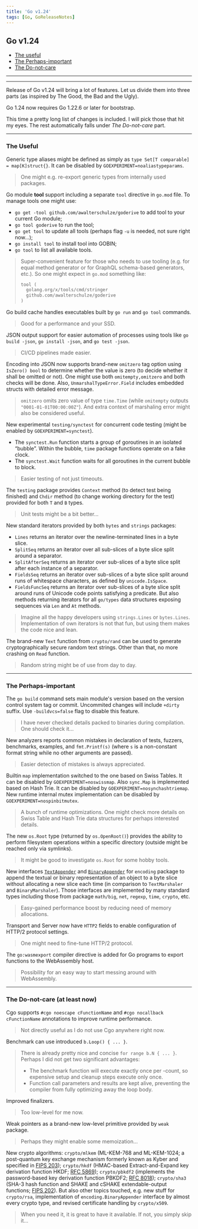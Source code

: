 ```yaml
---
title: 'Go v1.24'
tags: [Go, GoReleaseNotes]
---
```


## Go v1.24

 - [The useful](#the-useful)
 - [The Perhaps-important](#the-perhaps-important)
 - [The Do-not-care](#the-do-not-care-at-least-now)

---

---

Release of Go v1.24 will bring a lot of features. Let us divide them into three parts 
(as inspired by The Good, the Bad and the Ugly).

Go 1.24 now requires Go 1.22.6 or later for bootstrap.

This time a pretty long list of changes is included. I will pick those that hit my eyes.
The rest automatically falls under _The Do-not-care_ part.

---

### The Useful

Generic type aliases might be defined as simply as `type Set[T comparable] = map[K]struct{}`.
It can be disabled by `GOEXPERIMENT=noaliastypeparams`.

> One might e.g. re-export generic types from internally used packages.

Go module **tool** support including a separate `tool` directive in `go.mod` file. To manage tools one might use:
- `go get -tool github.com/awalterschulze/goderive` to add tool to your current Go module;
- `go tool goderive` to run the tool;
- `go get tool` to update all tools (perhaps flag `-u` is needed, not sure right now...);
- `go install tool` to install tool into GOBIN;
- `go tool` to list all available tools.

> Super-convenient feature for those who needs to use tooling (e.g. for equal method generator or for GraphQL
> schema-based generators, etc.). So one might expect in `go.mod` something like:
> ```go
> tool (
>   golang.org/x/tools/cmd/stringer
>   github.com/awalterschulze/goderive
> )
> ```

Go build cache handles executables built by `go run` and `go tool` commands.

> Good for a performance and your SSD.

JSON output support for easier automation of processes using tools like `go build -json`, `go install -json`, 
and `go test -json`.

> CI/CD pipelines made easier.

Encoding into JSON now supports brand-new `omitzero` tag option using `IsZero() bool` to determine whether
the value is zero (to decide whether it shall be omitted or not). One might use both `omitempty,omitzero`
and both checks will be done. Also, `UnmarshalTypeError.Field` includes embedded structs with detailed error message.

> `omitzero` omits zero value of type `time.Time` (while `omitempty` outputs `"0001-01-01T00:00:00Z"`).
> And extra context of marshaling error might also be considered useful.

New experimental `testing/synctest` for concurrent code testing (might be enabled by `GOEXPERIMENT=synctest`).
- The `synctest.Run` function starts a group of goroutines in an isolated “bubble”.
  Within the bubble, `time` package functions operate on a fake clock.
- The `synctest.Wait` function waits for all goroutines in the current bubble to block.

> Easier testing of not just timeouts.

The `testing` package provides `Context` method (to detect test being finished) and `Chdir` method (to change working
directory for the test) provided for both `T` and `B` types.

> Unit tests might be a bit better...

New standard iterators provided by both `bytes` and `strings` packages:
- `Lines` returns an iterator over the newline-terminated lines in a byte slice.
- `SplitSeq` returns an iterator over all sub-slices of a byte slice split around a separator.
- `SplitAfterSeq` returns an iterator over sub-slices of a byte slice split after each instance of a separator.
- `FieldsSeq` returns an iterator over sub-slices of a byte slice split around runs of whitespace characters,
  as defined by `unicode.IsSpace`.
- `FieldsFuncSeq` returns an iterator over sub-slices of a byte slice split around runs of Unicode code points 
  satisfying a predicate.
But also methods returning iterators for all `go/types` data structures exposing sequences via `Len` and `At` methods.

> Imagine all the happy developers using `strings.Lines` or `bytes.Lines`. Implementation of own iterators is not that
> fun, but using them makes the code nice and lean.

The brand-new `Text` function from `crypto/rand` can be used to generate cryptographically secure random text strings.
Other than that, no more crashing on `Read` function.

> Random string might be of use from day to day.


---


### The Perhaps-important

The `go build` command sets main module's version based on the version control system tag or commit. 
Uncommited changes will include `+dirty` suffix. Use `-buildvcs=false` flag to disable this feature.

> I have never checked details packed to binaries during compilation. One should check it...

New analyzers reports common mistakes in declaration of tests, fuzzers, benchmarks, examples, and
`fmt.Printf(s)` (where `s` is a non-constant format string while no other arguments are passed).

> Easier detection of mistakes is always appreciated.

Builtin `map` implementation switched to the one based on Swiss Tables. It can be disabled by
`GOEXPERIMENT=noswissmap`. Also `sync.Map` is implemented based on Hash Trie. It can be disabled by
`GOEXPERIMENT=nosynchashtriemap`. New runtime internal mutex implementation can be disabled by 
`GOEXPERIMENT=nospinbitmutex`.

> A bunch of runtime optimizations. One might check more details on Swiss Table and Hash Trie data structures
> for perhaps interested details.

The new `os.Root` type (returned by `os.OpenRoot()`) provides the ability to perform filesystem operations within 
a specific directory (outside might be reached only via symlinks).

> It might be good to investigate `os.Root` for some hobby tools.

New interfaces [`TextAppender`](https://tip.golang.org/pkg/encoding#TextAppender) and 
[`BinaryAppender`](https://tip.golang.org/pkg/encoding#BinaryAppender) for `encoding` package
to append the textual or binary representation of an object to a byte slice without allocating 
a new slice each time (in comparison to `TextMarshaler` and `BinaryMarshaler`).
Those interfaces are implemented by many standard types including those from package
`math/big`, `net`, `regexp`, `time`, `crypto`, etc.

> Easy-gained performance boost by reducing need of memory allocations.

Transport and Server now have `HTTP2` fields to enable configuration of HTTP/2 protocol settings.

> One might need to fine-tune HTTP/2 protocol.

The `go:wasmexport` compiler directive is added for Go programs to export functions to the WebAssembly host.

> Possibility for an easy way to start messing around with WebAssembly.

---


### The Do-not-care (at least now)

Cgo supports `#cgo noescape cFunctionName` and `#cgo nocallback cFunctionName` annotations to improve
runtime performance.

> Not directly useful as I do not use Cgo anywhere right now.

Benchmark can use introduced `b.Loop() { ... }`.

> There is already pretty nice and concise `for range b.N { ... }`. Perhaps I did not get two significant advantages:
> - The benchmark function will execute exactly once per -count, so expensive setup and cleanup steps execute only once.
> - Function call parameters and results are kept alive, preventing the compiler from fully optimizing away the loop body.

Improved finalizers.

> Too low-level for me now.

Weak pointers as a brand-new low-level primitive provided by `weak` package.

> Perhaps they might enable some memoization...

New crypto algorithms: 
`crypto/mlkem` (ML-KEM-768 and ML-KEM-1024; a post-quantum key exchange mechanism formerly known as Kyber and specified 
in [FIPS 203](https://doi.org/10.6028/NIST.FIPS.203));
`crypto/hkdf` (HMAC-based Extract-and-Expand key derivation function HKDF;
[RFC 5869](https://www.rfc-editor.org/rfc/rfc5869.html));
`crypto/pbkdf2` (implements the password-based key derivation function PBKDF2;
[RFC 8018](https://www.rfc-editor.org/rfc/rfc8018.html));
`crypto/sha3` (SHA-3 hash function and SHAKE and cSHAKE extendable-output functions; 
[FIPS 202](http://doi.org/10.6028/NIST.FIPS.202)).
But also other topics touched, e.g. new stuff for `crypto/rsa`, implementation of `encoding.BinaryAppender`
interface by almost every crypto type, and revised certificate handling by `crypto/x509`.

> When you need it, it is great to have it available. If not, you simply skip it... 
